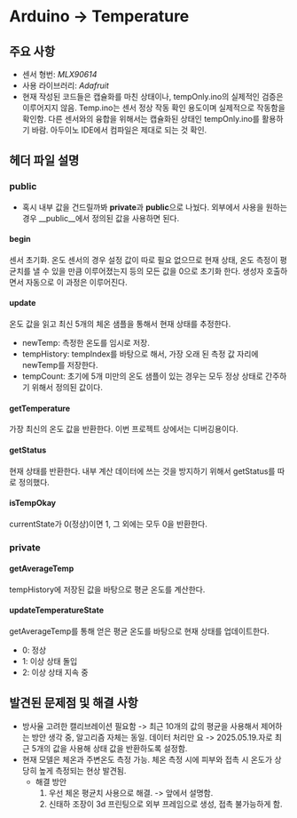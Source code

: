 # Arduino &#8594; Temperature
## 주요 사항
* 센서 형번: _MLX90614_ 
* 사용 라이브러리: _Adafruit_
* 현재 작성된 코드들은 캡슐화를 마친 상태이나, tempOnly.ino의 실제적인 검증은 이루어지지 않음. Temp.ino는 센서 정상 작동 확인 용도이며 실제적으로 작동함을 확인함. 다른 센서와의 융합을 위해서는 캡슐화된 상태인 tempOnly.ino를 활용하기 바람. 아두이노 IDE에서 컴파일은 제대로 되는 것 확인.

## 헤더 파일 설명
### public
* 혹시 내부 값을 건드릴까봐 **private**과 **public**으로 나눴다. 외부에서 사용을 원하는 경우 __public__에서 정의된 값을 사용하면 된다.
#### begin
센서 초기화. 온도 센서의 경우 설정 값이 따로 필요 없으므로 현재 상태, 온도 측정이 평균치를 낼 수 있을 만큼 이루어졌는지 등의 모든 값을 0으로 초기화 한다. 생성자 호출하면서 자동으로 이 과정은 이루어진다.
#### update
온도 값을 읽고 최신 5개의 체온 샘플을 통해서 현재 상태를 추정한다.
* newTemp: 측정한 온도를 임시로 저장.
* tempHistory: tempIndex를 바탕으로 해서, 가장 오래 된 측정 값 자리에 newTemp를 저장한다.
* tempCount: 초기에 5개 미만의 온도 샘플이 있는 경우는 모두 정상 상태로 간주하기 위해서 정의된 값이다. 
#### getTemperature
가장 최신의 온도 값을 반환한다. 이번 프로젝트 상에서는 디버깅용이다.
#### getStatus
현재 상태를 반환한다. 내부 계산 데이터에 쓰는 것을 방지하기 위해서 getStatus를 따로 정의했다.
#### isTempOkay
currentState가 0(정상)이면 1, 그 외에는 모두 0을 반환한다.
### private
#### getAverageTemp
tempHistory에 저장된 값을 바탕으로 평균 온도를 계산한다.
#### updateTemperatureState
getAverageTemp를 통해 얻은 평균 온도를 바탕으로 현재 상태를 업데이트한다.
* 0: 정상
* 1: 이상 상태 돌입
* 2: 이상 상태 지속 중

## 발견된 문제점 및 해결 사항
* 방사율 고려한 캘리브레이션 필요함
    -> 최근 10개의 값의 평균을 사용해서 제어하는 방안 생각 중, 알고리즘 자체는 동일. 데이터 처리만 요
    -> 2025.05.19.자로 최근 5개의 값을 사용해 상태 값을 반환하도록 설정함.
* 현재 모델은 체온과 주변온도 측정 가능. 체온 측정 시에 피부와 접촉 시 온도가 상당히 높게 측정되는 현상 발견됨.
    * 해결 방안
        1. 우선 체온 평균치 사용으로 해결. -> 앞에서 설명함.
        2. 신태하 조장이 3d 프린팅으로 외부 프레임으로 생성, 접촉 불가능하게 함.